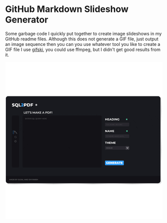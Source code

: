 # GitHub Markdown Slideshow Generator

Some garbage code I quickly put together to create image slideshows in my GitHub
readme files. Although this does not generate a GIF file, just output an image sequence
then you can you use whatever tool you like to create a GIF file I use
[gifski](https://gif.ski), you could use ffmpeg, but I didn't get good results from it.

![demo](https://github.com/sujaldev/gmsg/blob/main/docs/images/demo.gif)